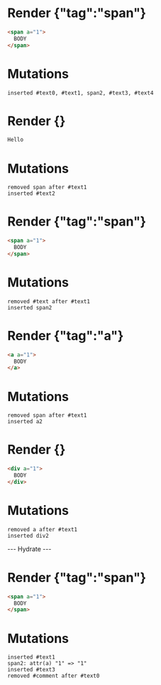 # Render {"tag":"span"}
```html
<span a="1">
  BODY
</span>
```

# Mutations
```
inserted #text0, #text1, span2, #text3, #text4
```


# Render {}
```html
Hello
```

# Mutations
```
removed span after #text1
inserted #text2
```


# Render {"tag":"span"}
```html
<span a="1">
  BODY
</span>
```

# Mutations
```
removed #text after #text1
inserted span2
```


# Render {"tag":"a"}
```html
<a a="1">
  BODY
</a>
```

# Mutations
```
removed span after #text1
inserted a2
```


# Render {}
```html
<div a="1">
  BODY
</div>
```

# Mutations
```
removed a after #text1
inserted div2
```


--- Hydrate ---
# Render {"tag":"span"}
```html
<span a="1">
  BODY
</span>
```

# Mutations
```
inserted #text1
span2: attr(a) "1" => "1"
inserted #text3
removed #comment after #text0
```